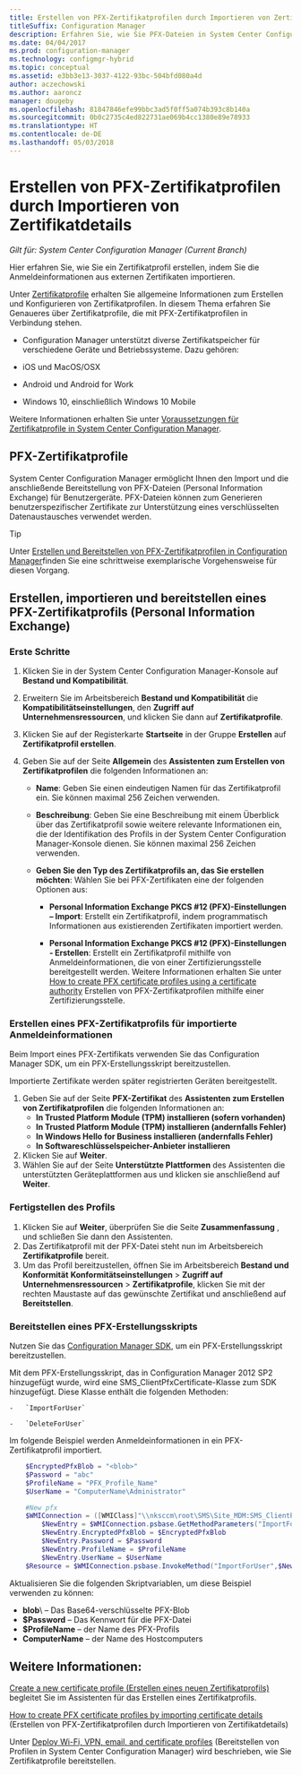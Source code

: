 ```yaml
---
title: Erstellen von PFX-Zertifikatprofilen durch Importieren von Zertifikatinformationen
titleSuffix: Configuration Manager
description: Erfahren Sie, wie Sie PFX-Dateien in System Center Configuration Manager verwenden, um benutzerspezifische Zertifikate zu generieren, die den verschlüsselten Datenaustausch unterstützen.
ms.date: 04/04/2017
ms.prod: configuration-manager
ms.technology: configmgr-hybrid
ms.topic: conceptual
ms.assetid: e3bb3e13-3037-4122-93bc-504bfd080a4d
author: aczechowski
ms.author: aaroncz
manager: dougeby
ms.openlocfilehash: 81847846efe99bbc3ad5f0ff5a074b393c8b140a
ms.sourcegitcommit: 0b0c2735c4ed822731ae069b4cc1380e89e78933
ms.translationtype: HT
ms.contentlocale: de-DE
ms.lasthandoff: 05/03/2018
---
```

# <a name="how-to-create-pfx-certificate-profiles-by-importing-certificate-details"></a>Erstellen von PFX-Zertifikatprofilen durch Importieren von Zertifikatdetails

*Gilt für: System Center Configuration Manager (Current Branch)*


Hier erfahren Sie, wie Sie ein Zertifikatprofil erstellen, indem Sie die Anmeldeinformationen aus externen Zertifikaten importieren.  

Unter [Zertifikatprofile](../../protect/deploy-use/introduction-to-certificate-profiles.md) erhalten Sie allgemeine Informationen zum Erstellen und Konfigurieren von Zertifikatprofilen. In diesem Thema erfahren Sie Genaueres über Zertifikatprofile, die mit PFX-Zertifikatprofilen in Verbindung stehen.

-  Configuration Manager unterstützt diverse Zertifikatspeicher für verschiedene Geräte und Betriebssysteme.  Dazu gehören:

 -   iOS und MacOS/OSX
 -   Android und Android for Work
 -   Windows 10, einschließlich Windows 10 Mobile

Weitere Informationen erhalten Sie unter [Voraussetzungen für Zertifikatprofile in System Center Configuration Manager](../../protect/plan-design/prerequisites-for-certificate-profiles.md).

## <a name="pfx-certificate-profiles"></a>PFX-Zertifikatprofile
System Center Configuration Manager ermöglicht Ihnen den Import und die anschließende Bereitstellung von PFX-Dateien (Personal Information Exchange) für Benutzergeräte. PFX-Dateien können zum Generieren benutzerspezifischer Zertifikate zur Unterstützung eines verschlüsselten Datenaustausches verwendet werden.

> [!TIP]  
>  Unter [Erstellen und Bereitstellen von PFX-Zertifikatprofilen in Configuration Manager](http://blogs.technet.com/b/karanrustagi/archive/2015/09/01/how-to-create-and-deploy-pfx-certificate-profiles-in-configuration-manager.aspx)finden Sie eine schrittweise exemplarische Vorgehensweise für diesen Vorgang.  

## <a name="create-import-and-deploy-a-personal-information-exchange-pfx-certificate-profile"></a>Erstellen, importieren und bereitstellen eines PFX-Zertifikatprofils (Personal Information Exchange)  

### <a name="get-started"></a>Erste Schritte

1.  Klicken Sie in der System Center Configuration Manager-Konsole auf **Bestand und Kompatibilität**.  
2.  Erweitern Sie im Arbeitsbereich **Bestand und Kompatibilität** die **Kompatibilitätseinstellungen**, den **Zugriff auf Unternehmensressourcen**, und klicken Sie dann auf **Zertifikatprofile**.  

3.  Klicken Sie auf der Registerkarte **Startseite** in der Gruppe **Erstellen** auf **Zertifikatprofil erstellen**.

4.  Geben Sie auf der Seite **Allgemein** des **Assistenten zum Erstellen von Zertifikatprofilen** die folgenden Informationen an:  

    -   **Name**: Geben Sie einen eindeutigen Namen für das Zertifikatprofil ein. Sie können maximal 256 Zeichen verwenden.  

    -   **Beschreibung**: Geben Sie eine Beschreibung mit einem Überblick über das Zertifikatprofil sowie weitere relevante Informationen ein, die der Identifikation des Profils in der System Center Configuration Manager-Konsole dienen. Sie können maximal 256 Zeichen verwenden.  

    -   **Geben Sie den Typ des Zertifikatprofils an, das Sie erstellen möchten**: Wählen Sie bei PFX-Zertifikaten eine der folgenden Optionen aus:  

        -   **Personal Information Exchange PKCS #12 (PFX)-Einstellungen – Import**: Erstellt ein Zertifikatprofil, indem programmatisch Informationen aus existierenden Zertifikaten importiert werden.  

        -   **Personal Information Exchange PKCS #12 (PFX)-Einstellungen - Erstellen**: Erstellt ein Zertifikatprofil mithilfe von Anmeldeinformationen, die von einer Zertifizierungsstelle bereitgestellt werden.  Weitere Informationen erhalten Sie unter [How to create PFX certificate profiles using a certificate authority](../../mdm/deploy-use/create-pfx-certificate-profiles.md) Erstellen von PFX-Zertifikatprofilen mithilfe einer Zertifizierungsstelle.


### <a name="create-a-pfx-certificate-profile-for-the-imported-credentials"></a>Erstellen eines PFX-Zertifikatprofils für importierte Anmeldeinformationen

Beim Import eines PFX-Zertifikats verwenden Sie das Configuration Manager SDK, um ein PFX-Erstellungsskript bereitzustellen. 

Importierte Zertifikate werden später registrierten Geräten bereitgestellt.

1. Geben Sie auf der Seite **PFX-Zertifikat** des **Assistenten zum Erstellen von Zertifikatprofilen** die folgenden Informationen an:
    -   **In Trusted Platform Module (TPM) installieren (sofern vorhanden)**  
    -   **In Trusted Platform Module (TPM) installieren (andernfalls Fehler)** 
    -   **In Windows Hello for Business installieren (andernfalls Fehler)** 
    -   **In Softwareschlüsselspeicher-Anbieter installieren** 
2. Klicken Sie auf **Weiter**. 
3. Wählen Sie auf der Seite **Unterstützte Plattformen** des Assistenten die unterstützten Geräteplattformen aus und klicken sie anschließend auf **Weiter**.

### <a name="finish-the-profile"></a>Fertigstellen des Profils

1.  Klicken Sie auf **Weiter**, überprüfen Sie die Seite **Zusammenfassung** , und schließen Sie dann den Assistenten.  
2.  Das Zertifikatprofil mit der PFX-Datei steht nun im Arbeitsbereich **Zertifikatprofile** bereit. 
3.  Um das Profil bereitzustellen, öffnen Sie im Arbeitsbereich **Bestand und Konformität** **Konformitätseinstellungen** > **Zugriff auf Unternehmensressourcen** > **Zertifikatprofile**, klicken Sie mit der rechten Maustaste auf das gewünschte Zertifikat und anschließend auf **Bereitstellen**. 

### <a name="deploy-a-create-pfx-script"></a>Bereitstellen eines PFX-Erstellungsskripts

Nutzen Sie das [Configuration Manager SDK](http://go.microsoft.com/fwlink/?LinkId=613525), um ein PFX-Erstellungsskript bereitzustellen. 

Mit dem PFX-Erstellungsskript, das in Configuration Manager 2012 SP2 hinzugefügt wurde, wird eine SMS_ClientPfxCertificate-Klasse zum SDK hinzugefügt. Diese Klasse enthält die folgenden Methoden:  

    -   `ImportForUser`  

    -   `DeleteForUser`  

Im folgende Beispiel werden Anmeldeinformationen in ein PFX-Zertifikatprofil importiert.

``` powershell
    $EncryptedPfxBlob = "<blob>"  
    $Password = "abc"  
    $ProfileName = "PFX_Profile_Name"  
    $UserName = "ComputerName\Administrator"  

    #New pfx  
    $WMIConnection = ([WMIClass]"\\nksccm\root\SMS\Site_MDM:SMS_ClientPfxCertificate")  
        $NewEntry = $WMIConnection.psbase.GetMethodParameters("ImportForUser")  
        $NewEntry.EncryptedPfxBlob = $EncryptedPfxBlob  
        $NewEntry.Password = $Password  
        $NewEntry.ProfileName = $ProfileName  
        $NewEntry.UserName = $UserName  
    $Resource = $WMIConnection.psbase.InvokeMethod("ImportForUser",$NewEntry,$null)  
```  

Aktualisieren Sie die folgenden Skriptvariablen, um diese Beispiel verwenden zu können:  

   -   **blob**\ – Das Base64-verschlüsselte PFX-Blob  
   -   **$Password** – Das Kennwort für die PFX-Datei  
   -   **$ProfileName** – der Name des PFX-Profils  
   -   **ComputerName** – der Name des Hostcomputers   

## <a name="see-also"></a>Weitere Informationen:
[Create a new certificate profile (Erstellen eines neuen Zertifikatprofils)](../../protect/deploy-use/create-certificate-profiles.md) begleitet Sie im Assistenten für das Erstellen eines Zertifikatprofils.

[How to create PFX certificate profiles by importing certificate details](../../mdm/deploy-use/create-pfx-certificate-profiles.md) (Erstellen von PFX-Zertifikatprofilen durch Importieren von Zertifikatdetails)

Unter [Deploy Wi-Fi, VPN, email, and certificate profiles](../../protect/deploy-use/deploy-wifi-vpn-email-cert-profiles.md) (Bereitstellen von Profilen in System Center Configuration Manager) wird beschrieben, wie Sie Zertifikatprofile bereitstellen.